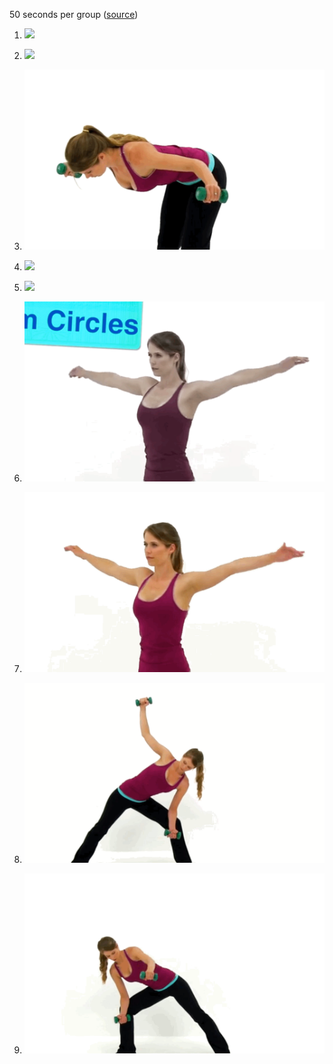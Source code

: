 50 seconds per group ([source](https://www.youtube.com/watch?v=oUychjqfO8I))

1. ![](https://github.com/xiaohan2012/my-exercises/blob/master/shoulder/gifs/shoulder1.gif)

2. ![](https://github.com/xiaohan2012/my-exercises/blob/master/shoulder/gifs/shoulder2.gif)

3. ![](https://github.com/xiaohan2012/my-exercises/blob/master/shoulder/gifs/shoulder3.gif)

4. ![](https://github.com/xiaohan2012/my-exercises/blob/master/shoulder/gifs/shoulder4.gif)

5. ![](https://github.com/xiaohan2012/my-exercises/blob/master/shoulder/gifs/shoulder5.gif)

6. ![](https://github.com/xiaohan2012/my-exercises/blob/master/shoulder/gifs/shoulder6.gif)

7. ![](https://github.com/xiaohan2012/my-exercises/blob/master/shoulder/gifs/shoulder7.gif)

8. ![](https://github.com/xiaohan2012/my-exercises/blob/master/shoulder/gifs/shoulder8.gif)

9. ![](https://github.com/xiaohan2012/my-exercises/blob/master/shoulder/gifs/shoulder9.gif)